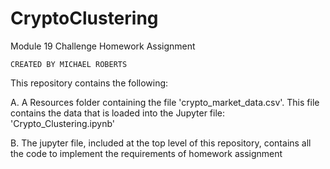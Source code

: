 # CryptoClustering
  Module 19 Challenge Homework Assignment
  
    CREATED BY MICHAEL ROBERTS

This repository contains the following:

A. A Resources folder containing the file 'crypto_market_data.csv'. This file contains the data that is loaded into 
the Jupyter file: 'Crypto_Clustering.ipynb' 

B. The jupyter file, included at the top level of this repository, contains all the code to implement the requirements of homework assignment 
